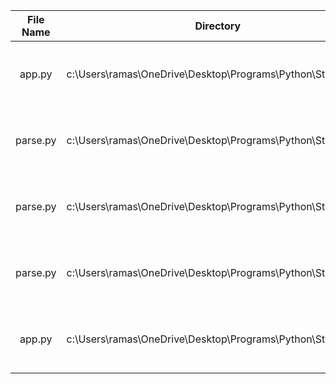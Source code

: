 | File Name | Directory | Files affected | Time Stamp |
|:---:|:---:|:---:|:---:|
| app.py | c:\Users\ramas\OneDrive\Desktop\Programs\Python\Startup101 | 15 | Sat, 01 Mar 2025 10:23:46 GMT |
| parse.py | c:\Users\ramas\OneDrive\Desktop\Programs\Python\Startup101 | 41 | Sat, 01 Mar 2025 10:53:46 GMT |
| parse.py | c:\Users\ramas\OneDrive\Desktop\Programs\Python\Startup101 | 96 | Sat, 01 Mar 2025 11:23:46 GMT |
| parse.py | c:\Users\ramas\OneDrive\Desktop\Programs\Python\Startup101 | 95 | Sat, 01 Mar 2025 11:53:46 GMT |
| app.py | c:\Users\ramas\OneDrive\Desktop\Programs\Python\Startup101 | 156 | Sat, 01 Mar 2025 12:53:36 GMT |
